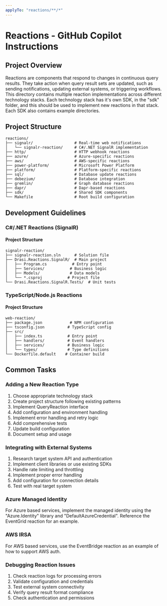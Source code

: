 ```yaml
---
applyTo: "reactions/**/*"
---
```


# Reactions - GitHub Copilot Instructions

## Project Overview

Reactions are components that respond to changes in continuous query results. They take action when query result sets are updated, such as sending notifications, updating external systems, or triggering workflows. This directory contains multiple reaction implementations across different technology stacks. Each technology stack has it's own SDK, in the "sdk" folder, and this should be used to implement new reactions in that stack. Each SDK also contains example directories.

## Project Structure

```
reactions/
├── signalr/                  # Real-time web notifications
│   └── signalr-reaction/     # C#/.NET SignalR implementation
├── http/                     # HTTP webhook reactions
├── azure/                    # Azure-specific reactions
├── aws/                      # AWS-specific reactions
├── power-platform/           # Microsoft Power Platform
├── platform/                 # Platform-specific reactions
├── sql/                      # Database update reactions
├── debezium/                 # Database integration
├── gremlin/                  # Graph database reactions
├── dapr/                     # Dapr-based reactions
├── sdk/                      # Shared SDK components
└── Makefile                  # Root build configuration
```

## Development Guidelines

### C#/.NET Reactions (SignalR)

#### Project Structure
```
signalr-reaction/
├── signalr-reaction.sln      # Solution file
├── Drasi.Reactions.SignalR/  # Main project
│   ├── Program.cs           # Entry point
│   ├── Services/           # Business logic
│   ├── Models/             # Data models
│   └── *.csproj           # Project file
└── Drasi.Reactions.SignalR.Tests/  # Unit tests
```


### TypeScript/Node.js Reactions

#### Project Structure
```
web-reaction/
├── package.json            # NPM configuration
├── tsconfig.json          # TypeScript config
├── src/
│   ├── index.ts           # Entry point
│   ├── handlers/          # Event handlers
│   ├── services/          # Business logic
│   └── types/             # Type definitions
└── Dockerfile.default    # Container build
```


## Common Tasks

### Adding a New Reaction Type
1. Choose appropriate technology stack
2. Create project structure following existing patterns
3. Implement QueryReaction interface
4. Add configuration and environment handling
5. Implement error handling and retry logic
6. Add comprehensive tests
7. Update build configuration
8. Document setup and usage

### Integrating with External Systems
1. Research target system API and authentication
2. Implement client libraries or use existing SDKs
3. Handle rate limiting and throttling
4. Implement proper error handling
5. Add configuration for connection details
6. Test with real target system

### Azure Managed Identity
For Azure based services, implement the managed identity using the "Azure.Identity" library and "DefaultAzureCredential". Reference the EventGrid reaction for an example.

### AWS IRSA
For AWS based services, use the EventBridge reaction as an example of how to support AWS auth.

### Debugging Reaction Issues
1. Check reaction logs for processing errors
2. Validate configuration and credentials
3. Test external system connectivity
4. Verify query result format compliance
5. Check authentication and permissions

